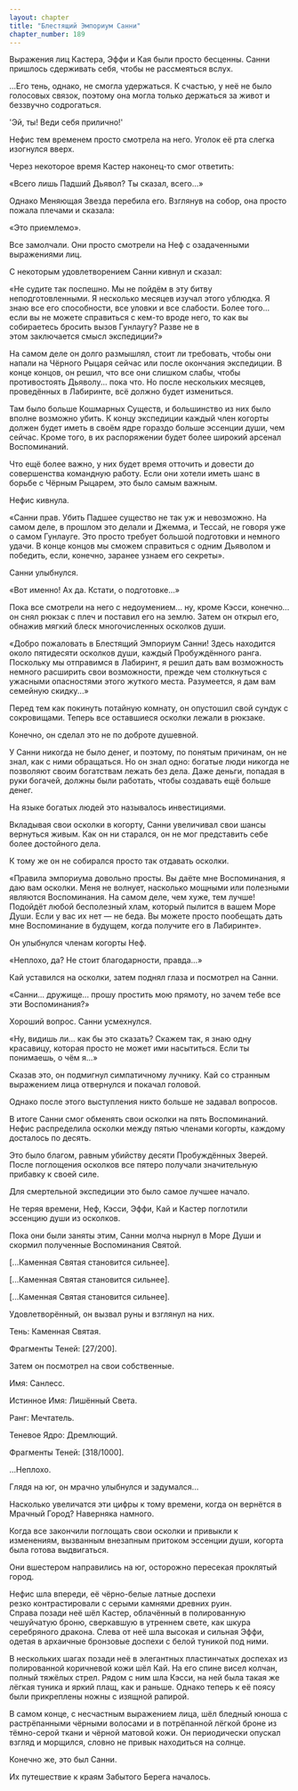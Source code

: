 ```yaml
---
layout: chapter
title: "Блестящий Эмпориум Санни"
chapter_number: 189
---
```


Выражения лиц Кастера, Эффи и Кая были просто бесценны. Санни пришлось сдерживать себя, чтобы не рассмеяться вслух.

...Его тень, однако, не смогла удержаться. К счастью, у неё не было голосовых связок, поэтому она могла только держаться за живот и беззвучно содрогаться.

'Эй, ты! Веди себя прилично!'

Нефис тем временем просто смотрела на него. Уголок её рта слегка изогнулся вверх.

Через некоторое время Кастер наконец-то смог ответить:

«Всего лишь Падший Дьявол? Ты сказал, всего...»

Однако Меняющая Звезда перебила его. Взглянув на собор, она просто пожала плечами и сказала:

«Это приемлемо».

Все замолчали. Они просто смотрели на Неф с озадаченными выражениями лиц.

С некоторым удовлетворением Санни кивнул и сказал:

«Не судите так поспешно. Мы не пойдём в эту битву неподготовленными. Я несколько месяцев изучал этого ублюдка. Я знаю все его способности, все уловки и все слабости. Более того... если вы не можете справиться с кем-то вроде него, то как вы собираетесь бросить вызов Гунлаугу? Разве не в этом заключается смысл экспедиции?»

На самом деле он долго размышлял, стоит ли требовать, чтобы они напали на Чёрного Рыцаря сейчас или после окончания экспедиции. В конце концов, он решил, что все они слишком слабы, чтобы противостоять Дьяволу... пока что. Но после нескольких месяцев, проведённых в Лабиринте, всё должно будет измениться.

Там было больше Кошмарных Существ, и большинство из них было вполне возможно убить. К концу экспедиции каждый член когорты должен будет иметь в своём ядре гораздо больше эссенции души, чем сейчас. Кроме того, в их распоряжении будет более широкий арсенал Воспоминаний.

Что ещё более важно, у них будет время отточить и довести до совершенства командную работу. Если они хотели иметь шанс в борьбе с Чёрным Рыцарем, это было самым важным.

Нефис кивнула.

«Санни прав. Убить Падшее существо не так уж и невозможно. На самом деле, в прошлом это делали и Джемма, и Тессай, не говоря уже о самом Гунлауге. Это просто требует большой подготовки и немного удачи. В конце концов мы сможем справиться с одним Дьяволом и победить, если, конечно, заранее узнаем его секреты».

Санни улыбнулся.

«Вот именно! Ах да. Кстати, о подготовке...»

Пока все смотрели на него с недоумением... ну, кроме Кэсси, конечно... он снял рюкзак с плеч и поставил его на землю. Затем он открыл его, обнажив мягкий блеск многочисленных осколков души.

«Добро пожаловать в Блестящий Эмпориум Санни! Здесь находится около пятидесяти осколков души, каждый Пробуждённого ранга. Поскольку мы отправимся в Лабиринт, я решил дать вам возможность немного расширить свои возможности, прежде чем столкнуться с ужасными опасностями этого жуткого места. Разумеется, я дам вам семейную скидку...»

Перед тем как покинуть потайную комнату, он опустошил свой сундук с сокровищами. Теперь все оставшиеся осколки лежали в рюкзаке.

Конечно, он сделал это не по доброте душевной.

У Санни никогда не было денег, и поэтому, по понятым причинам, он не знал, как с ними обращаться. Но он знал одно: богатые люди никогда не позволяют своим богатствам лежать без дела. Даже деньги, попадая в руки богачей, должны были работать, чтобы создавать ещё больше денег.

На языке богатых людей это называлось инвестициями.

Вкладывая свои осколки в когорту, Санни увеличивал свои шансы вернуться живым. Как он ни старался, он не мог представить себе более достойного дела.

К тому же он не собирался просто так отдавать осколки.

«Правила эмпориума довольно просты. Вы даёте мне Воспоминания, я даю вам осколки. Меня не волнует, насколько мощными или полезными являются Воспоминания. На самом деле, чем хуже, тем лучше! Подойдёт любой бесполезный хлам, который пылится в вашем Море Души. Если у вас их нет — не беда. Вы можете просто пообещать дать мне Воспоминание в будущем, когда получите его в Лабиринте».

Он улыбнулся членам когорты Неф.

«Неплохо, да? Не стоит благодарности, правда...»

Кай уставился на осколки, затем поднял глаза и посмотрел на Санни.

«Санни... дружище... прошу простить мою прямоту, но зачем тебе все эти Воспоминания?»

Хороший вопрос. Санни усмехнулся.

«Ну, видишь ли... как бы это сказать? Скажем так, я знаю одну красавицу, которая просто не может ими насытиться. Если ты понимаешь, о чём я...»

Сказав это, он подмигнул симпатичному лучнику. Кай со странным выражением лица отвернулся и покачал головой.

Однако после этого выступления никто больше не задавал вопросов.

В итоге Санни смог обменять свои осколки на пять Воспоминаний. Нефис распределила осколки между пятью членами когорты, каждому досталось по десять.

Это было благом, равным убийству десяти Пробуждённых Зверей. После поглощения осколков все пятеро получали значительную прибавку к своей силе.

Для смертельной экспедиции это было самое лучшее начало.

Не теряя времени, Неф, Кэсси, Эффи, Кай и Кастер поглотили эссенцию души из осколков.

Пока они были заняты этим, Санни молча нырнул в Море Души и скормил полученные Воспоминания Святой.

[...Каменная Святая становится сильнее].

[...Каменная Святая становится сильнее].

[...Каменная Святая становится сильнее].

Удовлетворённый, он вызвал руны и взглянул на них.

Тень: Каменная Святая.

Фрагменты Теней: [27/200].

Затем он посмотрел на свои собственные.

Имя: Санлесс.

Истинное Имя: Лишённый Света.

Ранг: Мечтатель.

Теневое Ядро: Дремлющий.

Фрагменты Теней: [318/1000].

...Неплохо.

Глядя на юг, он мрачно улыбнулся и задумался...

Насколько увеличатся эти цифры к тому времени, когда он вернётся в Мрачный Город? Наверняка намного.

Когда все закончили поглощать свои осколки и привыкли к изменениям, вызванным внезапным притоком эссенции души, когорта была готова выдвигаться.

Они вшестером направились на юг, осторожно пересекая проклятый город.

Нефис шла впереди, её чёрно-белые латные доспехи резко контрастировали с серыми камнями древних руин. Справа позади неё шёл Кастер, облачённый в полированную чешуйчатую броню, сверкавшую в утреннем свете, как шкура серебряного дракона. Слева от неё шла высокая и сильная Эффи, одетая в архаичные бронзовые доспехи с белой туникой под ними.

В нескольких шагах позади неё в элегантных пластинчатых доспехах из полированной коричневой кожи шёл Кай. На его спине висел колчан, полный тяжёлых стрел. Рядом с ним шла Кэсси, на ней была такая же лёгкая туника и яркий плащ, как и раньше. Однако теперь к её поясу были прикреплены ножны с изящной рапирой.

В самом конце, с несчастным выражением лица, шёл бледный юноша с растрёпанными чёрными волосами и в потрёпанной лёгкой броне из тёмно-серой ткани и чёрной матовой кожи. Он периодически опускал взгляд и морщился, словно не привык находиться на солнце.

Конечно же, это был Санни.

Их путешествие к краям Забытого Берега началось.